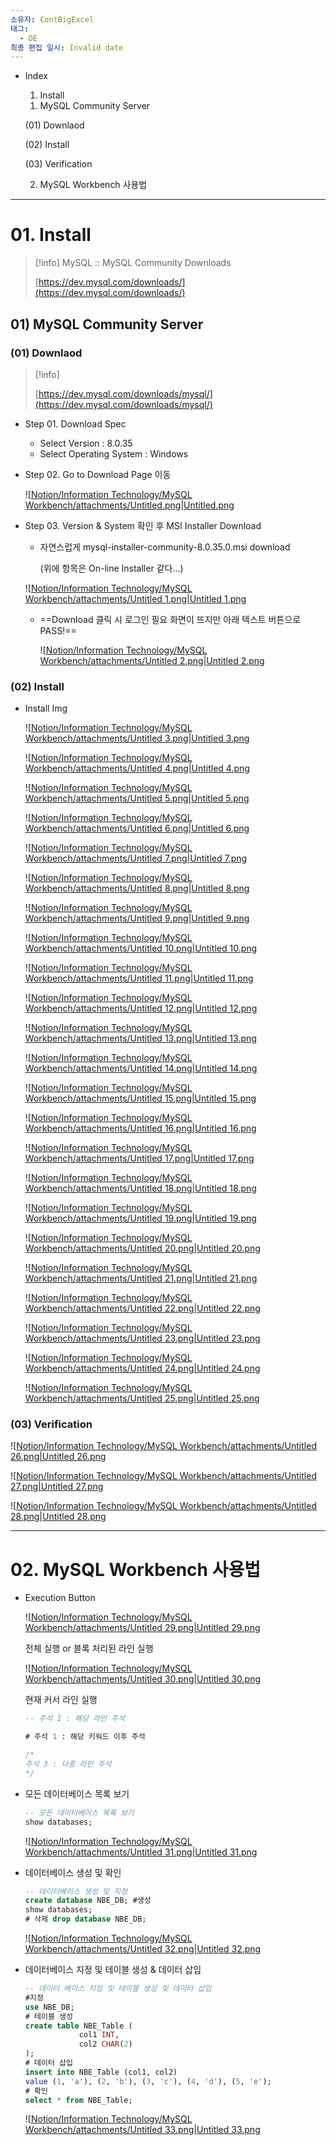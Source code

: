```yaml
---
소유자: ContBigExcel
태그:
  - DE
최종 편집 일시: Invalid date
---
```

- Index
    
    01. Install
    
    01) MySQL Community Server
    
    (01) Downlaod
    
    (02) Install
    
    (03) Verification
    
    02. MySQL Workbench 사용법
    

---

# 01. Install

> [!info] MySQL :: MySQL Community Downloads  
>  
> [https://dev.mysql.com/downloads/](https://dev.mysql.com/downloads/)  

## 01) MySQL Community Server

### (01) Downlaod

> [!info]  
>  
> [https://dev.mysql.com/downloads/mysql/](https://dev.mysql.com/downloads/mysql/)  

- Step 01. Download Spec
    - Select Version : 8.0.35
    - Select Operating System : Windows
- Step 02. Go to Download Page 이동
    
    ![[Notion/Information Technology/MySQL Workbench/attachments/Untitled.png|Untitled.png](attachments/Untitled.png)
    
- Step 03. Version & System 확인 후 MSI Installer Download
    
    - 자연스럽게 mysql-installer-community-8.0.35.0.msi download
        
        (위에 항목은 On-line Installer 같다…)
        
    
    ![[Notion/Information Technology/MySQL Workbench/attachments/Untitled 1.png|Untitled 1.png](attachments/Untitled%201.png)
    
    - ==Download 클릭 시 로그인 필요 화면이 뜨지만 아래 텍스트 버튼으로 PASS!==
        
        ![[Notion/Information Technology/MySQL Workbench/attachments/Untitled 2.png|Untitled 2.png](attachments/Untitled%202.png)
        

### (02) Install

- Install Img
    
    ![[Notion/Information Technology/MySQL Workbench/attachments/Untitled 3.png|Untitled 3.png](attachments/Untitled%203.png)
    
    ![[Notion/Information Technology/MySQL Workbench/attachments/Untitled 4.png|Untitled 4.png](attachments/Untitled%204.png)
    
    ![[Notion/Information Technology/MySQL Workbench/attachments/Untitled 5.png|Untitled 5.png](attachments/Untitled%205.png)
    
    ![[Notion/Information Technology/MySQL Workbench/attachments/Untitled 6.png|Untitled 6.png](attachments/Untitled%206.png)
    
    ![[Notion/Information Technology/MySQL Workbench/attachments/Untitled 7.png|Untitled 7.png](attachments/Untitled%207.png)
    
    ![[Notion/Information Technology/MySQL Workbench/attachments/Untitled 8.png|Untitled 8.png](attachments/Untitled%208.png)
    
    ![[Notion/Information Technology/MySQL Workbench/attachments/Untitled 9.png|Untitled 9.png](attachments/Untitled%209.png)
    
    ![[Notion/Information Technology/MySQL Workbench/attachments/Untitled 10.png|Untitled 10.png](attachments/Untitled%2010.png)
    
    ![[Notion/Information Technology/MySQL Workbench/attachments/Untitled 11.png|Untitled 11.png](attachments/Untitled%2011.png)
    
    ![[Notion/Information Technology/MySQL Workbench/attachments/Untitled 12.png|Untitled 12.png](attachments/Untitled%2012.png)
    
    ![[Notion/Information Technology/MySQL Workbench/attachments/Untitled 13.png|Untitled 13.png](attachments/Untitled%2013.png)
    
    ![[Notion/Information Technology/MySQL Workbench/attachments/Untitled 14.png|Untitled 14.png](attachments/Untitled%2014.png)
    
    ![[Notion/Information Technology/MySQL Workbench/attachments/Untitled 15.png|Untitled 15.png](attachments/Untitled%2015.png)
    
    ![[Notion/Information Technology/MySQL Workbench/attachments/Untitled 16.png|Untitled 16.png](attachments/Untitled%2016.png)
    
    ![[Notion/Information Technology/MySQL Workbench/attachments/Untitled 17.png|Untitled 17.png](attachments/Untitled%2017.png)
    
    ![[Notion/Information Technology/MySQL Workbench/attachments/Untitled 18.png|Untitled 18.png](attachments/Untitled%2018.png)
    
    ![[Notion/Information Technology/MySQL Workbench/attachments/Untitled 19.png|Untitled 19.png](attachments/Untitled%2019.png)
    
    ![[Notion/Information Technology/MySQL Workbench/attachments/Untitled 20.png|Untitled 20.png](attachments/Untitled%2020.png)
    
    ![[Notion/Information Technology/MySQL Workbench/attachments/Untitled 21.png|Untitled 21.png](attachments/Untitled%2021.png)
    
    ![[Notion/Information Technology/MySQL Workbench/attachments/Untitled 22.png|Untitled 22.png](attachments/Untitled%2022.png)
    
    ![[Notion/Information Technology/MySQL Workbench/attachments/Untitled 23.png|Untitled 23.png](attachments/Untitled%2023.png)
    
    ![[Notion/Information Technology/MySQL Workbench/attachments/Untitled 24.png|Untitled 24.png](attachments/Untitled%2024.png)
    
    ![[Notion/Information Technology/MySQL Workbench/attachments/Untitled 25.png|Untitled 25.png](attachments/Untitled%2025.png)
    

### (03) Verification

![[Notion/Information Technology/MySQL Workbench/attachments/Untitled 26.png|Untitled 26.png](attachments/Untitled%2026.png)

![[Notion/Information Technology/MySQL Workbench/attachments/Untitled 27.png|Untitled 27.png](attachments/Untitled%2027.png)

![[Notion/Information Technology/MySQL Workbench/attachments/Untitled 28.png|Untitled 28.png](attachments/Untitled%2028.png)

---

# 02. MySQL Workbench 사용법

- Execution Button
    
    ![[Notion/Information Technology/MySQL Workbench/attachments/Untitled 29.png|Untitled 29.png](attachments/Untitled%2029.png)
    
    전체 실행 or 블록 처리된 라인 실행
    
    ![[Notion/Information Technology/MySQL Workbench/attachments/Untitled 30.png|Untitled 30.png](attachments/Untitled%2030.png)
    
    현재 커서 라인 실행
    
    ```SQL
    -- 주석 1 : 해당 라인 주석
    
    # 주석 1 : 해당 키워드 이후 주석
    
    /*
    주석 3 : 다중 라인 주석
    */
    ```
    
- 모든 데이터베이스 목록 보기
    
    ```SQL
    -- 모든 데이터베이스 목록 보기
    show databases;
    ```
    
    ![[Notion/Information Technology/MySQL Workbench/attachments/Untitled 31.png|Untitled 31.png](attachments/Untitled%2031.png)
    
- 데이터베이스 생성 및 확인
    
    ```SQL
    -- 데이터베이스 생성 및 지정
    create database NBE_DB; #생성
    show databases;
    # 삭제 drop database NBE_DB;
    ```
    
    ![[Notion/Information Technology/MySQL Workbench/attachments/Untitled 32.png|Untitled 32.png](attachments/Untitled%2032.png)
    
- 데이터베이스 지정 및 테이블 생성 & 데이터 삽입
    
    ```SQL
    -- 데이터 베이스 지정 및 테이블 생성 및 데이터 삽입
    #지정
    use NBE_DB;
    # 테이블 생성
    create table NBE_Table (
    			col1 INT,
    			col2 CHAR(2)
    );
    # 데이터 삽입
    insert into NBE_Table (col1, col2)
    value (1, 'a'), (2, 'b'), (3, 'c'), (4, 'd'), (5, 'e');
    # 확인
    select * from NBE_Table;
    ```
    
    ![[Notion/Information Technology/MySQL Workbench/attachments/Untitled 33.png|Untitled 33.png](attachments/Untitled%2033.png)